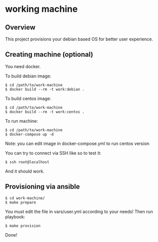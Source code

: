 # working machine

## Overview

This project provisions your debian based OS for better user experience.

## Creating machine (optional)

You need docker.

To build debian image:

    $ cd /path/to/work-machine
    $ docker build --rm -t work:debian .

To build centos image:

    $ cd /path/to/work-machine
    $ docker build --rm -t work:centos .

To run machine:

    $ cd /path/to/work-machine
    $ docker-compose up -d

Note: you can edit image in docker-compose.yml to run centos version

You can try to connect via SSH like so to test it:

    $ ssh root@localhost

And it should work.

## Provisioning via ansible

    $ cd work-machine/
    $ make prepare

You must edit the file in vars/user.yml according to your needs! Then run playbook:

    $ make provision

Done!
